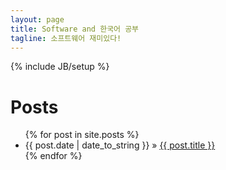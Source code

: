 ```yaml
---
layout: page
title: Software and 한국어 공부
tagline: 소프트웨어 재미있다!
---
```

{% include JB/setup %}

<h1>Posts</h1>

<ul class="posts">
  {% for post in site.posts %}
    <li><span>{{ post.date | date_to_string }}</span> &raquo; <a href="{{ BASE_PATH }}{{ post.url }}">{{ post.title }}</a></li>
  {% endfor %}
</ul>


